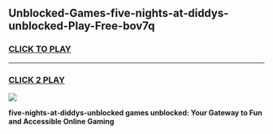 
## Unblocked-Games-five-nights-at-diddys-unblocked-Play-Free-bov7q
<h3>
<a href="https://premium76.site?title=five-nights-at-diddys-unblocked&ref=23A">CLICK TO PLAY</a></h3>
<hr>

<h3>
<a href="https://premium76.site?title=five-nights-at-diddys-unblocked&ref=23A">CLICK 2 PLAY</a>
  
</h3>

<a href="https://premium76.site?title=five-nights-at-diddys-unblocked&ref=23A"><img src="https://clearcache.store/games.png"></a>


**five-nights-at-diddys-unblocked games unblocked: Your Gateway to Fun and Accessible Online Gaming**
